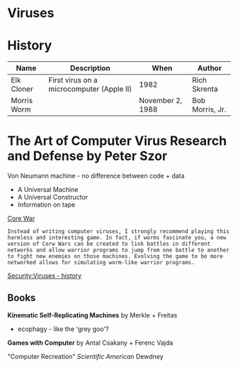 # Viruses

# History

Name        | Description                               | When             | Author
---         | ---                                       | ---              | ---
Elk Cloner  | First virus on a microcomputer (Apple II) | 1982             | Rich Skrenta
Morris Worm |                                           | November 2, 1988 | Bob Morris, Jr.




# The Art of Computer Virus Research and Defense by Peter Szor

Von Neumann machine - no difference between code + data

* A Universal Machine
* A Universal Constructor
* Information on tape


[Core War](core_war.md)

``Instead of writing computer viruses, I strongly recommend playing this harmless and interesting game. In fact, if worms fascinate you, a new version of Corw Wars can be created to link battles in different networks and allow warrior programs to jump from one battle to another to fight new enemies on those machines. Evolving the game to be more networked allows for simulating worm-like warrior programs.``

[Security:Viruses - history](viruses.md)

## Books
__Kinematic Self-Replicating Machines__ by Merkle + Freitas

* ecophagy - like the 'grey goo'?


__Games with Computer__ by Antal Csakany + Ferenc Vajda

"Computer Recreation" *Scientific American* Dewdney

